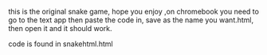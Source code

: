 this is the original snake game, hope you enjoy
,on chromebook you need to go to the text app then paste the code in, save as the name you want.html, then open it and it should work.






code is found in snakehtml.html

